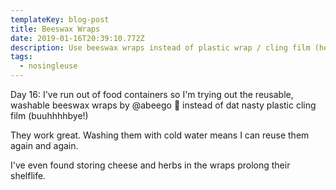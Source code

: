 ```yaml
---
templateKey: blog-post
title: Beeswax Wraps
date: 2019-01-16T20:39:10.772Z
description: Use beeswax wraps instead of plastic wrap / cling film (hello UK!)
tags:
  - nosingleuse
---
```

Day 16: I've run out of food containers so I'm trying out the reusable, washable beeswax wraps by @abeego 🐝 instead of dat nasty plastic cling film (buuhhhhbye!)

They work great. Washing them with cold water means I can reuse them again and again. 

I've even found storing cheese and herbs in the wraps prolong their shelflife.
